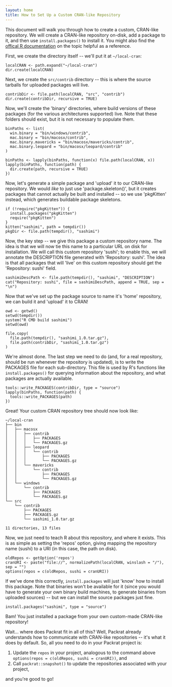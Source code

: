 ```yaml
---
layout: home
title: How to Set Up a Custom CRAN-like Repository
---
```


This document will walk you through how to create a custom, CRAN-like
repository. We will create a CRAN-like repository on-disk, add a package to it,
and then use `install.packages()` to install it. You might also find the
[offical R
documentation](http://cran.r-project.org/doc/manuals/r-release/R-admin.html#Setting-up-a-package-repository)
on the topic helpful as a reference.

First, we create the directory itself -- we'll put it at `~/local-cran`:

    localCRAN <- path.expand("~/local-cran")
    dir.create(localCRAN)

Next, we create the `src/contrib` directory -- this is where the source tarballs
for uploaded packages will live.

    contribDir <- file.path(localCRAN, "src", "contrib")
    dir.create(contribDir, recursive = TRUE)

Now, we'll create the 'binary' directories, where build versions of these packages
(for the various architectures supported) live. Note that these folders should
exist, but it is not necessary to populate them.

    binPaths <- list(
      win.binary = "bin/windows/contrib",
      mac.binary = "bin/macosx/contrib",
      mac.binary.mavericks = "bin/macosx/mavericks/contrib",
      mac.binary.leopard = "bin/macosx/leopard/contrib"
    )

    binPaths <- lapply(binPaths, function(x) file.path(localCRAN, x))
    lapply(binPaths, function(path) {
      dir.create(path, recursive = TRUE)
    })

Now, let's generate a simple package and 'upload' it to our CRAN-like
repository. We would _like_ to just use 'package.skeleton()', but it creates
packages that cannot actually be built and installed -- so we use 'pkgKitten'
instead, which generates buildable package skeletons.

    if (!require("pkgKitten")) {
      install.packages("pkgKitten")
      require("pkgKitten")
    }
    kitten("sashimi", path = tempdir())
    pkgDir <- file.path(tempdir(), "sashimi")

Now, the key step -- we give this package a custom repository name. The idea
is that we will now tie this name to a particular URL on disk for installation.
We will call this custom repository 'sushi'; to enable this, we will annotate
the DESCRIPTION file generated with 'Repository: sushi'. The idea is that
all packages that will 'live' on this custom repository should get the
'Repository: sushi' field.

    sashimiDescPath <- file.path(tempdir(), "sashimi", "DESCRIPTION")
    cat("Repository: sushi", file = sashimiDescPath, append = TRUE, sep = "\n")

Now that we've set up the package source to name it's 'home' repository,
we can build it and 'upload' it to CRAN!

    owd <- getwd()
    setwd(tempdir())
    system("R CMD build sashimi")
    setwd(owd)
    
    file.copy(
      file.path(tempdir(), "sashimi_1.0.tar.gz"),
      file.path(contribDir, "sashimi_1.0.tar.gz")
    )

We're almost done. The last step we need to do (and, for a real repository,
should be run whenever the repository is updated), is to write the PACKAGES
file for each sub-directory. This file is used by R's functions like
`install.packages()` for querying information about the repository, and what
packages are actually available.

    tools::write_PACKAGES(contribDir, type = "source")
    lapply(binPaths, function(path) {
      tools::write_PACKAGES(path)
    })

Great! Your custom CRAN repository tree should now look like:

    ~/local-cran
    ├── bin
    │   ├── macosx
    │   │   ├── contrib
    │   │   │   ├── PACKAGES
    │   │   │   └── PACKAGES.gz
    │   │   ├── leopard
    │   │   │   └── contrib
    │   │   │       ├── PACKAGES
    │   │   │       └── PACKAGES.gz
    │   │   └── mavericks
    │   │       └── contrib
    │   │           ├── PACKAGES
    │   │           └── PACKAGES.gz
    │   └── windows
    │       └── contrib
    │           ├── PACKAGES
    │           └── PACKAGES.gz
    └── src
        └── contrib
            ├── PACKAGES
            ├── PACKAGES.gz
            └── sashimi_1.0.tar.gz

    11 directories, 13 files

Now, we just need to teach R about this repository, and where it exists. This
is as simple as setting the 'repos' option, giving mapping the repository name
(sushi) to a URI (in this case, the path on disk).

    oldRepos <- getOption('repos')
    cranURI <- paste("file://", normalizePath(localCRAN, winslash = "/"), sep = "")
    options(repos = c(oldRepos, sushi = cranURI))

If we've done this correctly, `install.packages` will just 'know' how to
install this package. Note that binaries won't be available for it (since
you would have to generate your own binary build machines, to generate binaries from
uploaded sources) -- but we can install the source packages just fine.

    install.packages("sashimi", type = "source")

Bam! You just installed a package from your own custom-made CRAN-like repository!

Wait... where does Packrat fit in all of this? Well, Packrat already
understands how to communicate with CRAN-like repositories -- it's what it does
by default. So, all you need to do in your Packrat project is:

1. Update the `repos` in your project, analogous to the command above `options(repos = c(oldRepos, sushi = cranURI))`, and
2. Call `packrat::snapshot()` to update the repositories associated with your project,

and you're good to go!
